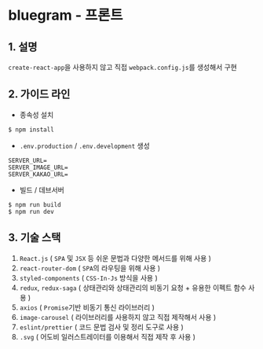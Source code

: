 # bluegram - 프론트

## 1. 설명
`create-react-app`을 사용하지 않고 직접 `webpack.config.js`를 생성해서 구현

## 2. 가이드 라인
- 종속성 설치
```bash
$ npm install
```

+ `.env.production` / `.env.development` 생성
```
SERVER_URL=
SERVER_IMAGE_URL=
SERVER_KAKAO_URL=
```

- 빌드 / 데브서버
```
$ npm run build
$ npm run dev
```

## 3. 기술 스택
1. `React.js` ( `SPA` 및 `JSX` 등 쉬운 문법과 다양한 메서드를 위해 사용 )
2. `react-router-dom` ( `SPA`의 라우팅을 위해 사용 )
3. `styled-components` ( `CSS-In-Js` 방식을 사용 )
4. `redux`, `redux-saga` ( 상태관리와 상태관리의 비동기 요청 + 유용한 이펙트 함수 사용 )
5. `axios` ( `Promise`기반 비동기 통신 라이브러리 )
5. `image-carousel` ( 라이브러리를 사용하지 않고 직접 제작해서 사용 )
6. `eslint/prettier` ( 코드 문법 검사 및 정리 도구로 사용 )
7. `.svg` ( 어도비 일러스트레이터를 이용해서 직접 제작 후 사용 )
